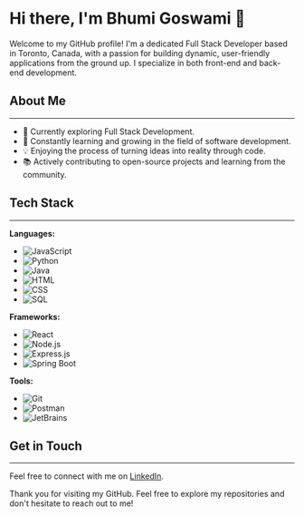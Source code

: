 # Hi there, I'm Bhumi Goswami 👋

Welcome to my GitHub profile! I'm a dedicated Full Stack Developer based in Toronto, Canada, with a passion for building dynamic, user-friendly applications from the ground up. I specialize in both front-end and back-end development.

## About Me

---

- 🌟 Currently exploring Full Stack Development.
- 🌱 Constantly learning and growing in the field of software development.
- 💡 Enjoying the process of turning ideas into reality through code.
- 📚 Actively contributing to open-source projects and learning from the community.

## Tech Stack

---

**Languages:**

- ![JavaScript](https://img.shields.io/badge/-JavaScript-black?style=flat-square&logo=javascript)
- ![Python](https://img.shields.io/badge/-Python-black?style=flat-square&logo=python)
- ![Java](https://img.shields.io/badge/-Java-black?style=flat-square&logo=java)
- ![HTML](https://img.shields.io/badge/-HTML-black?style=flat-square&logo=html5)
- ![CSS](https://img.shields.io/badge/-CSS-black?style=flat-square&logo=css3)
- ![SQL](https://img.shields.io/badge/-SQL-black?style=flat-square&logo=postgresql)

**Frameworks:**

- ![React](https://img.shields.io/badge/-React-black?style=flat-square&logo=react)
- ![Node.js](https://img.shields.io/badge/-Node.js-black?style=flat-square&logo=node.js)
- ![Express.js](https://img.shields.io/badge/-Express-black?style=flat-square&logo=express)
- ![Spring Boot](https://img.shields.io/badge/-Spring%20Boot-black?style=flat-square&logo=spring)

**Tools:**

- ![Git](https://img.shields.io/badge/-Git-black?style=flat-square&logo=git)
- ![Postman](https://img.shields.io/badge/-Postman-black?style=flat-square&logo=postman)
- ![JetBrains](https://img.shields.io/badge/-JetBrains-black?style=flat-square&logo=jetbrains)

## Get in Touch

---

Feel free to connect with me on [LinkedIn](https://www.linkedin.com/in/bhumigoswami/).

Thank you for visiting my GitHub. Feel free to explore my repositories and don't hesitate to reach out to me!
